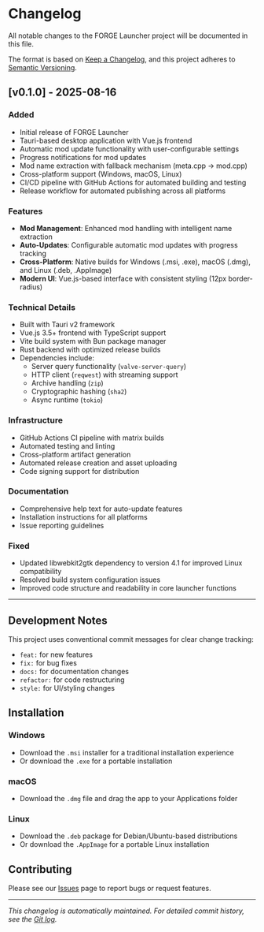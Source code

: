 # Changelog

All notable changes to the FORGE Launcher project will be documented in this file.

The format is based on [Keep a Changelog](https://keepachangelog.com/en/1.0.0/),
and this project adheres to [Semantic Versioning](https://semver.org/spec/v2.0.0.html).

## [v0.1.0] - 2025-08-16

### Added
- Initial release of FORGE Launcher
- Tauri-based desktop application with Vue.js frontend
- Automatic mod update functionality with user-configurable settings
- Progress notifications for mod updates
- Mod name extraction with fallback mechanism (meta.cpp → mod.cpp)
- Cross-platform support (Windows, macOS, Linux)
- CI/CD pipeline with GitHub Actions for automated building and testing
- Release workflow for automated publishing across all platforms

### Features
- **Mod Management**: Enhanced mod handling with intelligent name extraction
- **Auto-Updates**: Configurable automatic mod updates with progress tracking
- **Cross-Platform**: Native builds for Windows (.msi, .exe), macOS (.dmg), and Linux (.deb, .AppImage)
- **Modern UI**: Vue.js-based interface with consistent styling (12px border-radius)

### Technical Details
- Built with Tauri v2 framework
- Vue.js 3.5+ frontend with TypeScript support
- Vite build system with Bun package manager
- Rust backend with optimized release builds
- Dependencies include:
  - Server query functionality (`valve-server-query`)
  - HTTP client (`reqwest`) with streaming support
  - Archive handling (`zip`)
  - Cryptographic hashing (`sha2`)
  - Async runtime (`tokio`)

### Infrastructure
- GitHub Actions CI pipeline with matrix builds
- Automated testing and linting
- Cross-platform artifact generation
- Automated release creation and asset uploading
- Code signing support for distribution

### Documentation
- Comprehensive help text for auto-update features
- Installation instructions for all platforms
- Issue reporting guidelines

### Fixed
- Updated libwebkit2gtk dependency to version 4.1 for improved Linux compatibility
- Resolved build system configuration issues
- Improved code structure and readability in core launcher functions

---

## Development Notes

This project uses conventional commit messages for clear change tracking:
- `feat:` for new features
- `fix:` for bug fixes  
- `docs:` for documentation changes
- `refactor:` for code restructuring
- `style:` for UI/styling changes

## Installation

### Windows
- Download the `.msi` installer for a traditional installation experience
- Or download the `.exe` for a portable installation

### macOS  
- Download the `.dmg` file and drag the app to your Applications folder

### Linux
- Download the `.deb` package for Debian/Ubuntu-based distributions
- Or download the `.AppImage` for a portable Linux installation

## Contributing

Please see our [Issues](https://github.com/InnovativeDevSolutions/launcher/issues) page to report bugs or request features.

---

*This changelog is automatically maintained. For detailed commit history, see the [Git log](https://github.com/InnovativeDevSolutions/launcher/commits).*
